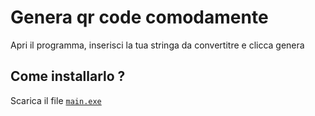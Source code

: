 # Genera qr code comodamente

Apri il programma, inserisci la tua stringa da convertitre e clicca genera

## Come installarlo ?

Scarica il file [`main.exe`](dist/)

